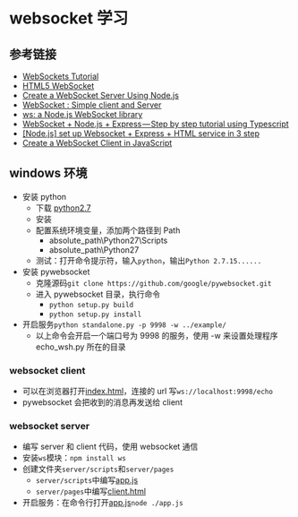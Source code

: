 # websocket 学习

## 参考链接

- [WebSockets Tutorial](https://www.tutorialspoint.com/websockets/index.htm)
- [HTML5 WebSocket](http://www.runoob.com/html/html5-websocket.html)
- [Create a WebSocket Server Using Node.js](https://www.dotnetcurry.com/nodejs/1220/create-web-socket-server-nodejs-for-real-time)
- [WebSocket : Simple client and Server](https://blog.revathskumar.com/2015/08/websockets-simple-client-and-server.html)
- [ws: a Node.js WebSocket library](https://github.com/websockets/ws)
- [WebSocket + Node.js + Express — Step by step tutorial using Typescript](https://medium.com/factory-mind/websocket-node-js-express-step-by-step-using-typescript-725114ad5fe4)
- [[Node.js] set up Websocket + Express + HTML service in 3 step](https://hackernoon.com/nodejs-web-socket-example-tutorial-send-message-connect-express-set-up-easy-step-30347a2c5535)
- [Create a WebSocket Client in JavaScript](https://www.pegaxchange.com/2018/03/23/websocket-client/)

## windows 环境

- 安装 python
  - 下载 [python2.7](https://www.python.org/ftp/python/2.7.15/python-2.7.15.amd64.msi)
  - 安装
  - 配置系统环境变量，添加两个路径到 Path
    - absolute_path\Python27\Scripts
    - absolute_path\Python27
  - 测试：打开命令提示符，输入`python`，输出`Python 2.7.15......`
- 安装 pywebsocket
  - 克隆源码`git clone https://github.com/google/pywebsocket.git`
  - 进入 pywebsocket 目录，执行命令
    - `python setup.py build`
    - `python setup.py install`
- 开启服务`python standalone.py -p 9998 -w ../example/`
  - 以上命令会开启一个端口号为 9998 的服务，使用 -w 来设置处理程序 echo_wsh.py 所在的目录

### websocket client

- 可以在浏览器打开[index.html](./client/index.html)，连接的 url 写`ws://localhost:9998/echo`
- pywebsocket 会把收到的消息再发送给 client

### websocket server

- 编写 server 和 client 代码，使用 websocket 通信
- 安装`ws`模块：`npm install ws`
- 创建文件夹`server/scripts`和`server/pages`
  - `server/scripts`中编写[app.js](./server/scripts/app.js)
  - `server/pages`中编写[client.html](./server/pages/client.html)
- 开启服务：在命令行打开[app.js](./server/scripts/app.js)`node ./app.js`